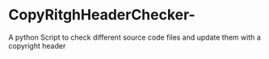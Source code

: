 # CopyRitghHeaderChecker-
A python Script to check different source code files and update them with a copyright header

